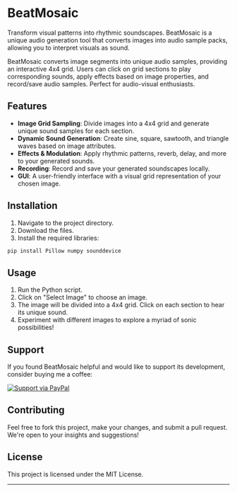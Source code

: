 
# BeatMosaic

Transform visual patterns into rhythmic soundscapes. BeatMosaic is a unique audio generation tool that converts images into audio sample packs, allowing you to interpret visuals as sound.

BeatMosaic converts image segments into unique audio samples, providing an interactive 4x4 grid. Users can click on grid sections to play corresponding sounds, apply effects based on image properties, and record/save audio samples. Perfect for audio-visual enthusiasts.


## Features

- **Image Grid Sampling**: Divide images into a 4x4 grid and generate unique sound samples for each section.
- **Dynamic Sound Generation**: Create sine, square, sawtooth, and triangle waves based on image attributes.
- **Effects & Modulation**: Apply rhythmic patterns, reverb, delay, and more to your generated sounds.
- **Recording**: Record and save your generated soundscapes locally.
- **GUI**: A user-friendly interface with a visual grid representation of your chosen image.

## Installation

1. Navigate to the project directory.
2. Download the files.
3. Install the required libraries:
```bash
pip install Pillow numpy sounddevice
```

## Usage

1. Run the Python script.
2. Click on "Select Image" to choose an image.
3. The image will be divided into a 4x4 grid. Click on each section to hear its unique sound.
4. Experiment with different images to explore a myriad of sonic possibilities!

## Support
If you found BeatMosaic helpful and would like to support its development, consider buying me a coffee:

[![Support via PayPal](https://www.paypalobjects.com/en_US/i/btn/btn_donateCC_LG.gif)](https://www.paypal.me/noodlebake)

## Contributing

Feel free to fork this project, make your changes, and submit a pull request. We're open to your insights and suggestions!

## License

This project is licensed under the MIT License.

---

